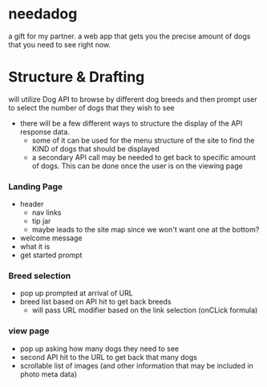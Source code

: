 # needadog
a gift for my partner. a web app that gets you the precise amount of dogs that you need to see right now. 

# Structure & Drafting 
will utilize Dog API to browse by different dog breeds and then prompt user to select the number of dogs that they wish to see 
  - there will be a few different ways to structure the display of the API response data. 
    - some of it can be used for the menu structure of the site to find the KIND of dogs that should be displayed 
    - a secondary API call may be needed to get back to specific amount of dogs. This can be done once the user is on the viewing page

### Landing Page 
  - header 
    - nav links 
    - tip jar 
    - maybe leads to the site map since we won't want one at the bottom?
  - welcome message 
  - what it is 
  - get started prompt 

### Breed selection 
  - pop up prompted at arrival of URL 
  - breed list based on API hit to get back breeds 
     - will pass URL modifier based on the link selection (onCLick formula) 
 
 ### view page 
  - pop up asking how many dogs they need to see 
  - second API hit to the URL to get back that many dogs 
  - scrollable list of images (and other information that may be included in photo meta data) 
